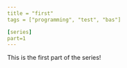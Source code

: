 ```yaml
---
title = "first"
tags = ["programming", "test", "bas"]

[series]
part=1
---
```


This is the first part of the series!
